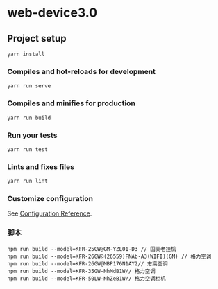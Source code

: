 # web-device3.0

## Project setup
```
yarn install
```

### Compiles and hot-reloads for development
```
yarn run serve
```

### Compiles and minifies for production
```
yarn run build
```

### Run your tests
```
yarn run test
```

### Lints and fixes files
```
yarn run lint
```

### Customize configuration
See [Configuration Reference](https://cli.vuejs.org/config/).


### 脚本
```script
npm run build --model=KFR-25GW@GM-YZL01-D3 // 国美老挂机
npm run build --model=KFR-26GW@(26559)FNAb-A3(WIFI)(GM) // 格力空调
npm run build --model=KFR-26GW@MBP176N1AY2// 志高空调
npm run build --model=KFR-35GW-NhMdB1W// 格力空调
npm run build --model=KFR-50LW-NhZeB1W// 格力空调柜机
```
